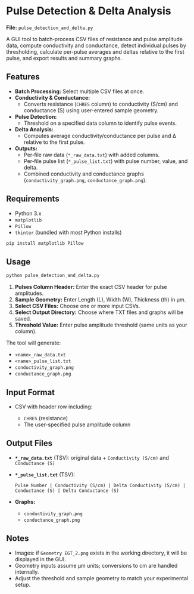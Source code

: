 # Pulse Detection & Delta Analysis

**File:** `pulse_detection_and_delta.py`

A GUI tool to batch‐process CSV files of resistance and pulse amplitude data, compute conductivity and conductance, detect individual pulses by thresholding, calculate per-pulse averages and deltas relative to the first pulse, and export results and summary graphs.

## Features

- **Batch Processing:** Select multiple CSV files at once.  
- **Conductivity & Conductance:**  
  - Converts resistance (`CHRES` column) to conductivity (S/cm) and conductance (S) using user-entered sample geometry.  
- **Pulse Detection:**  
  - Threshold on a specified data column to identify pulse events.  
- **Delta Analysis:**  
  - Computes average conductivity/conductance per pulse and Δ relative to the first pulse.  
- **Outputs:**  
  - Per‐file raw data (`*_raw_data.txt`) with added columns.  
  - Per‐file pulse list (`*_pulse_list.txt`) with pulse number, value, and delta.  
  - Combined conductivity and conductance graphs (`conductivity_graph.png`, `conductance_graph.png`).

## Requirements

- Python 3.x  
- `matplotlib`  
- `Pillow`  
- `tkinter` (bundled with most Python installs)

```bash
pip install matplotlib Pillow
````

## Usage

```bash
python pulse_detection_and_delta.py
```

1. **Pulses Column Header:** Enter the exact CSV header for pulse amplitudes.
2. **Sample Geometry:** Enter Length (L), Width (W), Thickness (th) in µm.
3. **Select CSV Files:** Choose one or more input CSVs.
4. **Select Output Directory:** Choose where TXT files and graphs will be saved.
5. **Threshold Value:** Enter pulse amplitude threshold (same units as your column).

The tool will generate:

* `<name>_raw_data.txt`
* `<name>_pulse_list.txt`
* `conductivity_graph.png`
* `conductance_graph.png`

## Input Format

* CSV with header row including:

  * `CHRES` (resistance)
  * The user-specified pulse amplitude column

## Output Files

* **`*_raw_data.txt`** (TSV): original data + `Conductivity (S/cm)` and `Conductance (S)`
* **`*_pulse_list.txt`** (TSV):

  ```
  Pulse Number | Conductivity (S/cm) | Delta Conductivity (S/cm) | Conductance (S) | Delta Conductance (S)
  ```
* **Graphs:**

  * `conductivity_graph.png`
  * `conductance_graph.png`

## Notes

* Images: if `Geometry EGT_2.png` exists in the working directory, it will be displayed in the GUI.
* Geometry inputs assume µm units; conversions to cm are handled internally.
* Adjust the threshold and sample geometry to match your experimental setup.
